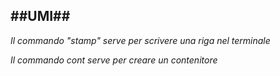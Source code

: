 **##UMI##**
------------

*Il commando "stamp" serve per scrivere una riga nel terminale*

*Il commando cont serve per creare un contenitore*
